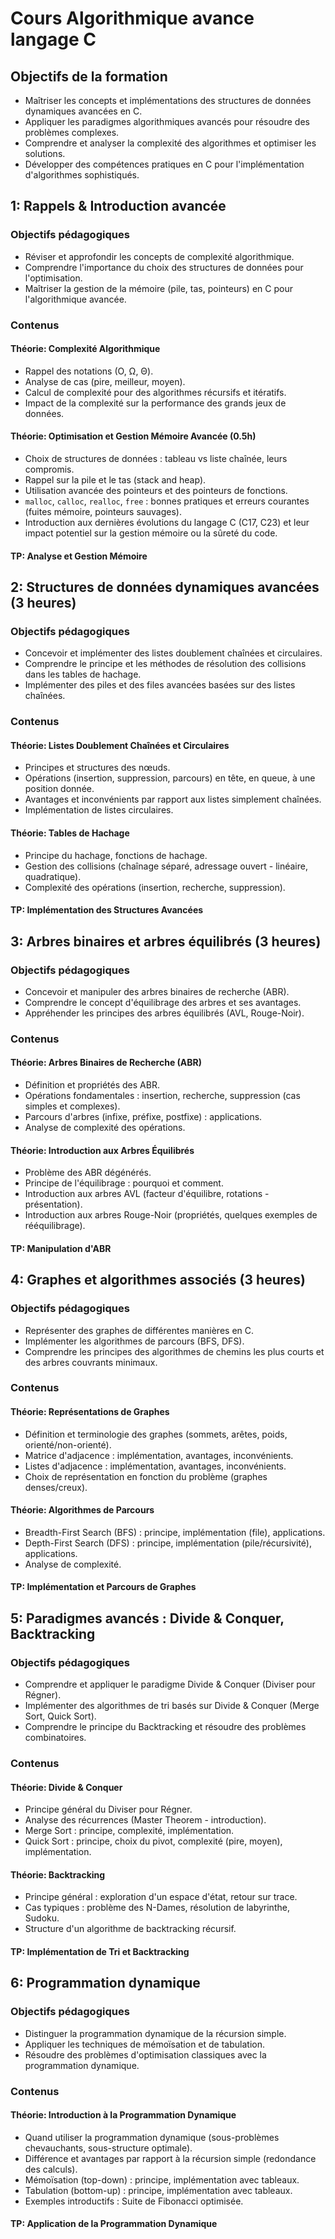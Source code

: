 # Cours Algorithmique avance langage C

## Objectifs de la formation

- Maîtriser les concepts et implémentations des structures de données dynamiques avancées en C.
- Appliquer les paradigmes algorithmiques avancés pour résoudre des problèmes complexes.
- Comprendre et analyser la complexité des algorithmes et optimiser les solutions.
- Développer des compétences pratiques en C pour l'implémentation d'algorithmes sophistiqués.


## 1: Rappels & Introduction avancée

### Objectifs pédagogiques

- Réviser et approfondir les concepts de complexité algorithmique.
- Comprendre l'importance du choix des structures de données pour l'optimisation.
- Maîtriser la gestion de la mémoire (pile, tas, pointeurs) en C pour l'algorithmique avancée.
### Contenus

#### Théorie: Complexité Algorithmique

- Rappel des notations (O, Ω, Θ).
- Analyse de cas (pire, meilleur, moyen).
- Calcul de complexité pour des algorithmes récursifs et itératifs.
- Impact de la complexité sur la performance des grands jeux de données.
#### Théorie: Optimisation et Gestion Mémoire Avancée (0.5h)

- Choix de structures de données : tableau vs liste chaînée, leurs compromis.
- Rappel sur la pile et le tas (stack and heap).
- Utilisation avancée des pointeurs et des pointeurs de fonctions.
- `malloc`, `calloc`, `realloc`, `free` : bonnes pratiques et erreurs courantes (fuites mémoire, pointeurs sauvages).
- Introduction aux dernières évolutions du langage C (C17, C23) et leur impact potentiel sur la gestion mémoire ou la sûreté du code.
#### TP: Analyse et Gestion Mémoire

## 2: Structures de données dynamiques avancées (3 heures)
### Objectifs pédagogiques

- Concevoir et implémenter des listes doublement chaînées et circulaires.
- Comprendre le principe et les méthodes de résolution des collisions dans les tables de hachage.
- Implémenter des piles et des files avancées basées sur des listes chaînées.
### Contenus

#### Théorie: Listes Doublement Chaînées et Circulaires

- Principes et structures des nœuds.
- Opérations (insertion, suppression, parcours) en tête, en queue, à une position donnée.
- Avantages et inconvénients par rapport aux listes simplement chaînées.
- Implémentation de listes circulaires.
#### Théorie: Tables de Hachage

- Principe du hachage, fonctions de hachage.
- Gestion des collisions (chaînage séparé, adressage ouvert - linéaire, quadratique).
- Complexité des opérations (insertion, recherche, suppression).
#### TP: Implémentation des Structures Avancées 

## 3: Arbres binaires et arbres équilibrés (3 heures)

### Objectifs pédagogiques

- Concevoir et manipuler des arbres binaires de recherche (ABR).
- Comprendre le concept d'équilibrage des arbres et ses avantages.
- Appréhender les principes des arbres équilibrés (AVL, Rouge-Noir).
### Contenus

#### Théorie: Arbres Binaires de Recherche (ABR) 

- Définition et propriétés des ABR.
- Opérations fondamentales : insertion, recherche, suppression (cas simples et complexes).
- Parcours d'arbres (infixe, préfixe, postfixe) : applications.
- Analyse de complexité des opérations.
#### Théorie: Introduction aux Arbres Équilibrés

- Problème des ABR dégénérés.
- Principe de l'équilibrage : pourquoi et comment.
- Introduction aux arbres AVL (facteur d'équilibre, rotations - présentation).
- Introduction aux arbres Rouge-Noir (propriétés, quelques exemples de rééquilibrage).
#### TP: Manipulation d'ABR

## 4: Graphes et algorithmes associés (3 heures)

### Objectifs pédagogiques

- Représenter des graphes de différentes manières en C.
- Implémenter les algorithmes de parcours (BFS, DFS).
- Comprendre les principes des algorithmes de chemins les plus courts et des arbres couvrants minimaux.
### Contenus

#### Théorie: Représentations de Graphes

- Définition et terminologie des graphes (sommets, arêtes, poids, orienté/non-orienté).
- Matrice d'adjacence : implémentation, avantages, inconvénients.
- Listes d'adjacence : implémentation, avantages, inconvénients.
- Choix de représentation en fonction du problème (graphes denses/creux).
#### Théorie: Algorithmes de Parcours

- Breadth-First Search (BFS) : principe, implémentation (file), applications.
- Depth-First Search (DFS) : principe, implémentation (pile/récursivité), applications.
- Analyse de complexité.
#### TP: Implémentation et Parcours de Graphes

## 5: Paradigmes avancés : Divide & Conquer, Backtracking

### Objectifs pédagogiques

- Comprendre et appliquer le paradigme Divide & Conquer (Diviser pour Régner).
- Implémenter des algorithmes de tri basés sur Divide & Conquer (Merge Sort, Quick Sort).
- Comprendre le principe du Backtracking et résoudre des problèmes combinatoires.
### Contenus

#### Théorie: Divide & Conquer

- Principe général du Diviser pour Régner.
- Analyse des récurrences (Master Theorem - introduction).
- Merge Sort : principe, complexité, implémentation.
- Quick Sort : principe, choix du pivot, complexité (pire, moyen), implémentation.
#### Théorie: Backtracking

- Principe général : exploration d'un espace d'état, retour sur trace.
- Cas typiques : problème des N-Dames, résolution de labyrinthe, Sudoku.
- Structure d'un algorithme de backtracking récursif.
#### TP: Implémentation de Tri et Backtracking

## 6: Programmation dynamique

### Objectifs pédagogiques

- Distinguer la programmation dynamique de la récursion simple.
- Appliquer les techniques de mémoïsation et de tabulation.
- Résoudre des problèmes d'optimisation classiques avec la programmation dynamique.
### Contenus

#### Théorie: Introduction à la Programmation Dynamique

- Quand utiliser la programmation dynamique (sous-problèmes chevauchants, sous-structure optimale).
- Différence et avantages par rapport à la récursion simple (redondance des calculs).
- Mémoïsation (top-down) : principe, implémentation avec tableaux.
- Tabulation (bottom-up) : principe, implémentation avec tableaux.
- Exemples introductifs : Suite de Fibonacci optimisée.
#### TP: Application de la Programmation Dynamique
